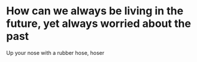 <!DOCTYPE html>
<html>
<head>
	<meta charset="utf-8">
	<meta name="viewport" content="width=device-width, initial-scale=1">
	<title>Hi from the futer!</title>
</head>
<body>
<h1>How can we always be living in the future, yet always worried about the past</h1>
<p>Up your nose with a rubber hose, hoser</p>
</body>
</html>
